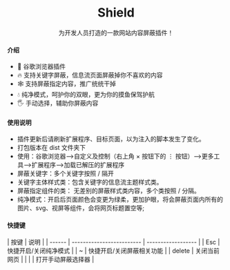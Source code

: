 <h1 align="center">Shield</h1>
<p align="center">为开发人员打造的一款网站内容屏蔽插件！</p>

#### 介绍

- 📡 谷歌浏览器插件
- 🔥 支持关键字屏蔽，信息流页面屏蔽掉你不喜欢的内容
- 🕸️ 支持屏蔽指定内容，推广统统干掉
- 💧 纯净模式，呵护你的双眼，更为你的摸鱼保驾护航
- 🖐️ 手动选择，辅助你屏蔽内容

#### 使用说明

- 插件更新后请刷新扩展程序、目标页面，以为注入的脚本发生了变化。
- 打包版本在 dist 文件夹下
- 使用：谷歌浏览器-->自定义及控制（右上角 × 按钮下的 ⋮ 按钮）-->更多工具-->扩展程序-->加载已解压的扩展程序
- 屏蔽关键字：多个关键字按照 / 隔开
- 关键字主体样式类：包含关键字的信息流主题样式类。
- 屏蔽指定组件的类： 无差别的屏蔽样式类内容，多个类按照 / 分隔。
- 纯净模式：开启后页面颜色会变更为绿柔，更加护眼，将会屏蔽页面内所有的图片、svg、视屏等组件，会将网页标题置空等;

#### 快捷键

| 按键   | 说明                      |
| ------ | ------------------------- | ------------------ |
| Esc    | 快捷开启/关闭纯净模式     |
| ~      | 快捷开启/关闭屏蔽相关功能 |
| delete | 关闭当前网页              |
|        |                           | 打开手动屏蔽选择器 |
